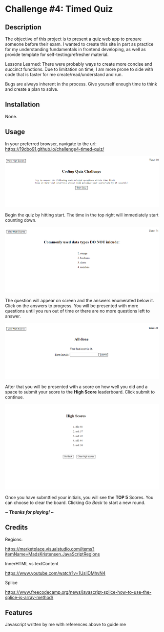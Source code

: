 # Challenge #4: Timed Quiz

## Description

The objective of this project is to present a quiz web app to prepare someone before their exam.
I wanted to create this site in part as practice for my understanding fundamentals in frontend developing, as well as provide template for self-testing/refresher material.

Lessons Learned:
There were probably ways to create more concise and succinct functions. Due to limitation on time, I am more prone to side with code that is faster for me create/read/understand and run.

Bugs are always inherent in the process. Give yourself enough time to think and create a plan to solve.


## Installation

None.

## Usage

In your preferred browser, navigate to the url:
<https://19dbo91.github.io/challenge4-timed-quiz/>

![home page of coding quiz challenge](assets/images/page-01-home.png)

Begin the quiz by hitting start. The time in the top right will immediately start counting down.


![alt text](assets/images/page-02-question.png)

The question will appear on screen and the answers enumerated below it. Click on the answers to progress. You will be presented with more questions until you run out of time or there are no more questions left to answer.

![alt text](assets/images/page-03-submission.png)

After that you will be presented with a score on how well you did and a space to submit your score to the <b>High Score</b> leaderboard. Click submit to continue.

![alt text](assets/images/page-04-hi-score.png)

Once you have submttied your initials, you will see the <b>TOP 5</b> Scores. You can choose to clear the board. Clicking <i>Go Back</i> to start a new round.

<b><i>~ Thanks for playing! ~ </b></i>

## Credits

Regions:

<https://marketplace.visualstudio.com/items?itemName=MadsKristensen.JavaScriptRegions>
 
InnerHTML vs textContent

<https://www.youtube.com/watch?v=1UsllDMhvN4>

Splice

<https://www.freecodecamp.org/news/javascript-splice-how-to-use-the-splice-js-array-method/>


## Features

Javascript written by me with references above to guide me
